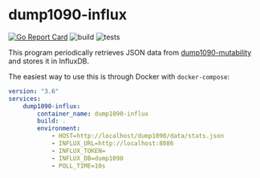# dump1090-influx

[![Go Report Card](https://goreportcard.com/badge/github.com/FileGo/dump1090-influx)](https://goreportcard.com/report/github.com/FileGo/dump1090-influx) ![build](https://github.com/FileGo/dump1090-influx/workflows/build/badge.svg) ![tests](https://github.com/FileGo/dump1090-influx/workflows/tests/badge.svg)

This program periodically retrieves JSON data from [dump1090-mutability](https://github.com/adsbxchange/dump1090-mutability) and stores it in InfluxDB.

The easiest way to use this is through Docker with `docker-compose`:

```yaml
version: "3.6"
services:
    dump1090-influx:
        container_name: dump1090-influx
        build: .
        environment:
            - HOST=http://localhost/dump1090/data/stats.json
            - INFLUX_URL=http://localhost:8086
            - INFLUX_TOKEN=
            - INFLUX_DB=dump1090
            - POLL_TIME=10s
```